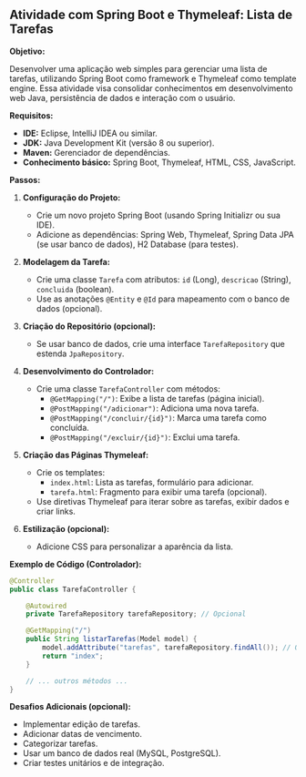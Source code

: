 ## Atividade com Spring Boot e Thymeleaf: Lista de Tarefas

**Objetivo:**

Desenvolver uma aplicação web simples para gerenciar uma lista de tarefas, utilizando Spring Boot como framework e Thymeleaf como template engine. Essa atividade visa consolidar conhecimentos em desenvolvimento web Java, persistência de dados e interação com o usuário.

**Requisitos:**

* **IDE:** Eclipse, IntelliJ IDEA ou similar.
* **JDK:** Java Development Kit (versão 8 ou superior).
* **Maven:** Gerenciador de dependências.
* **Conhecimento básico:** Spring Boot, Thymeleaf, HTML, CSS, JavaScript.

**Passos:**

1. **Configuração do Projeto:**
   - Crie um novo projeto Spring Boot (usando Spring Initializr ou sua IDE).
   - Adicione as dependências: Spring Web, Thymeleaf, Spring Data JPA (se usar banco de dados), H2 Database (para testes).

2. **Modelagem da Tarefa:**
   - Crie uma classe `Tarefa` com atributos: `id` (Long), `descricao` (String), `concluida` (boolean).
   - Use as anotações `@Entity` e `@Id` para mapeamento com o banco de dados (opcional).

3. **Criação do Repositório (opcional):**
   - Se usar banco de dados, crie uma interface `TarefaRepository` que estenda `JpaRepository`.

4. **Desenvolvimento do Controlador:**
   - Crie uma classe `TarefaController` com métodos:
     - `@GetMapping("/")`: Exibe a lista de tarefas (página inicial).
     - `@PostMapping("/adicionar")`: Adiciona uma nova tarefa.
     - `@PostMapping("/concluir/{id}")`: Marca uma tarefa como concluída.
     - `@PostMapping("/excluir/{id}")`: Exclui uma tarefa.

5. **Criação das Páginas Thymeleaf:**
   - Crie os templates:
     - `index.html`: Lista as tarefas, formulário para adicionar.
     - `tarefa.html`: Fragmento para exibir uma tarefa (opcional).
   - Use diretivas Thymeleaf para iterar sobre as tarefas, exibir dados e criar links.

6. **Estilização (opcional):**
   - Adicione CSS para personalizar a aparência da lista.

**Exemplo de Código (Controlador):**

```java
@Controller
public class TarefaController {

    @Autowired
    private TarefaRepository tarefaRepository; // Opcional

    @GetMapping("/")
    public String listarTarefas(Model model) {
        model.addAttribute("tarefas", tarefaRepository.findAll()); // Opcional
        return "index";
    }

    // ... outros métodos ...
}
```

**Desafios Adicionais (opcional):**

- Implementar edição de tarefas.
- Adicionar datas de vencimento.
- Categorizar tarefas.
- Usar um banco de dados real (MySQL, PostgreSQL).
- Criar testes unitários e de integração.
